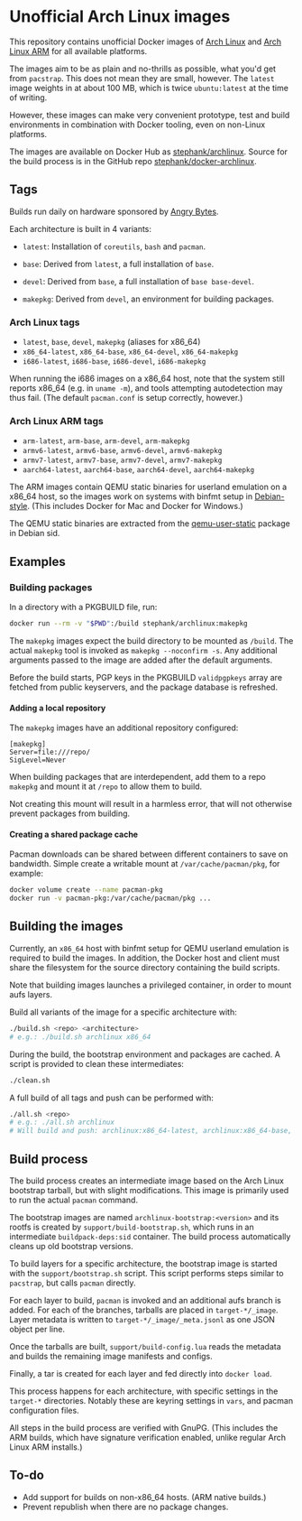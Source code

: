 # Unofficial Arch Linux images

This repository contains unofficial Docker images of [Arch Linux] and
[Arch Linux ARM] for all available platforms.

The images aim to be as plain and no-thrills as possible, what you'd get from
`pacstrap`. This does not mean they are small, however. The `latest` image
weights in at about 100 MB, which is twice `ubuntu:latest` at the time of
writing.

However, these images can make very convenient prototype, test and build
environments in combination with Docker tooling, even on non-Linux platforms.

The images are available on Docker Hub as [stephank/archlinux]. Source for the
build process is in the GitHub repo [stephank/docker-archlinux].

 [Arch Linux]: https://www.archlinux.org/
 [Arch Linux ARM]: https://archlinuxarm.org/
 [stephank/archlinux]: https://hub.docker.com/r/stephank/archlinux/
 [stephank/docker-archlinux]: https://github.com/stephank/docker-archlinux

## Tags

Builds run daily on hardware sponsored by [Angry Bytes].

Each architecture is built in 4 variants:

 - `latest`: Installation of `coreutils`, `bash` and `pacman`.

 - `base`: Derived from `latest`, a full installation of `base`.

 - `devel`: Derived from `base`, a full installation of `base base-devel`.

 - `makepkg`: Derived from `devel`, an environment for building packages.

 [Angry Bytes]: https://angrybytes.com/

### Arch Linux tags

 - `latest`, `base`, `devel`, `makepkg` (aliases for x86_64)
 - `x86_64-latest`, `x86_64-base`, `x86_64-devel`, `x86_64-makepkg`
 - `i686-latest`, `i686-base`, `i686-devel`, `i686-makepkg`

When running the i686 images on a x86_64 host, note that the system still
reports x86_64 (e.g. in `uname -m`), and tools attempting autodetection may
thus fail. (The default `pacman.conf` is setup correctly, however.)

### Arch Linux ARM tags

 - `arm-latest`, `arm-base`, `arm-devel`, `arm-makepkg`
 - `armv6-latest`, `armv6-base`, `armv6-devel`, `armv6-makepkg`
 - `armv7-latest`, `armv7-base`, `armv7-devel`, `armv7-makepkg`
 - `aarch64-latest`, `aarch64-base`, `aarch64-devel`, `aarch64-makepkg`

The ARM images contain QEMU static binaries for userland emulation on a x86_64
host, so the images work on systems with binfmt setup in [Debian-style]. (This
includes Docker for Mac and Docker for Windows.)

The QEMU static binaries are extracted from the [qemu-user-static] package in
Debian sid.

 [Debian-style]: https://wiki.debian.org/QemuUserEmulation
 [qemu-user-static]: https://packages.debian.org/sid/qemu-user-static

## Examples

### Building packages

In a directory with a PKGBUILD file, run:

```bash
docker run --rm -v "$PWD":/build stephank/archlinux:makepkg
```

The `makepkg` images expect the build directory to be mounted as `/build`. The
actual `makepkg` tool is invoked as `makepkg --noconfirm -s`. Any additional
arguments passed to the image are added after the default arguments.

Before the build starts, PGP keys in the PKGBUILD `validpgpkeys` array are
fetched from public keyservers, and the package database is refreshed.

#### Adding a local repository

The `makepkg` images have an additional repository configured:

```
[makepkg]
Server=file:///repo/
SigLevel=Never
```

When building packages that are interdependent, add them to a repo `makepkg`
and mount it at `/repo` to allow them to build.

Not creating this mount will result in a harmless error, that will not
otherwise prevent packages from building.

#### Creating a shared package cache

Pacman downloads can be shared between different containers to save on
bandwidth. Simple create a writable mount at `/var/cache/pacman/pkg`, for
example:

```bash
docker volume create --name pacman-pkg
docker run -v pacman-pkg:/var/cache/pacman/pkg ...
```

## Building the images

Currently, an `x86_64` host with binfmt setup for QEMU userland emulation is
required to build the images. In addition, the Docker host and client must
share the filesystem for the source directory containing the build scripts.

Note that building images launches a privileged container, in order to mount
aufs layers.

Build all variants of the image for a specific architecture with:

```bash
./build.sh <repo> <architecture>
# e.g.: ./build.sh archlinux x86_64
```

During the build, the bootstrap environment and packages are cached. A script
is provided to clean these intermediates:

```bash
./clean.sh
```

A full build of all tags and push can be performed with:

```bash
./all.sh <repo>
# e.g.: ./all.sh archlinux
# Will build and push: archlinux:x86_64-latest, archlinux:x86_64-base, etc.
```

## Build process

The build process creates an intermediate image based on the Arch Linux
bootstrap tarball, but with slight modifications. This image is primarily used
to run the actual `pacman` command.

The bootstrap images are named `archlinux-bootstrap:<version>` and its rootfs
is created by `support/build-bootstrap.sh`, which runs in an intermediate
`buildpack-deps:sid` container. The build process automatically cleans up old
bootstrap versions.

To build layers for a specific architecture, the bootstrap image is started
with the `support/bootstrap.sh` script. This script performs steps similar to
`pacstrap`, but calls `pacman` directly.

For each layer to build, `pacman` is invoked and an additional aufs branch is
added. For each of the branches, tarballs are placed in `target-*/_image`.
Layer metadata is written to `target-*/_image/_meta.jsonl` as one JSON object
per line.

Once the tarballs are built, `support/build-config.lua` reads the metadata and
builds the remaining image manifests and configs.

Finally, a tar is created for each layer and fed directly into `docker load`.

This process happens for each architecture, with specific settings in the
`target-*` directories. Notably these are keyring settings in `vars`, and
pacman configuration files.

All steps in the build process are verified with GnuPG. (This includes the ARM
builds, which have signature verification enabled, unlike regular Arch Linux
ARM installs.)

## To-do

 - Add support for builds on non-x86_64 hosts. (ARM native builds.)
 - Prevent republish when there are no package changes.
